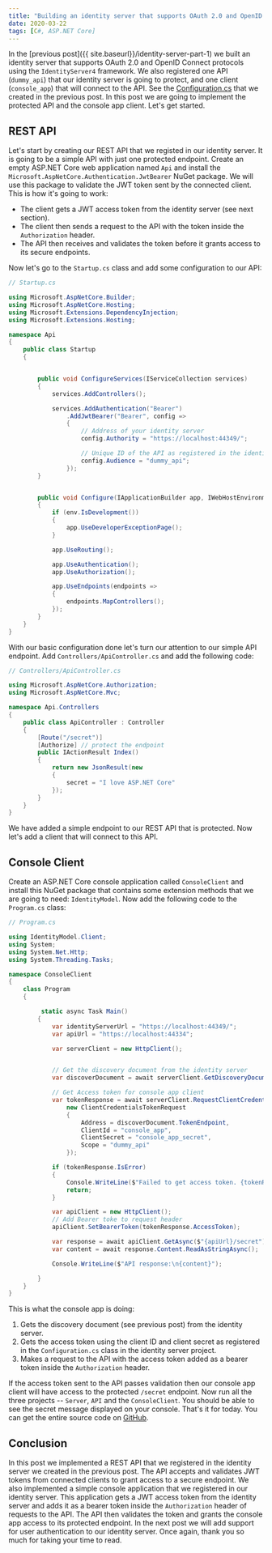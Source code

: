 ```yaml
---
title: "Building an identity server that supports OAuth 2.0 and OpenID Connect with ASP.NET Core and IdentityServer4- Part 2"
date: 2020-03-22
tags: [C#, ASP.NET Core]
---
```


In the [previous post]({{ site.baseurl}}/identity-server-part-1) we built an identity server that supports OAuth 2.0 and OpenID Connect protocols using the `IdentityServer4` framework. We also registered one API (`dummy_api`) that our identity server is going to protect, and one client (`console_app`) that will connect to the API. See the [Configuration.cs](https://github.com/vince-nyanga/IdentityServerTutorial/blob/master/Server/Configuration.cs) that we created in the previous post. In this post we are going to implement the protected API and the console app client. Let's get started.

## REST API

Let's start by creating our REST API that we registed in our identity server. It is going to be a simple API with just one protected endpoint. Create an empty ASP.NET Core web application named `Api` and install the `Microsoft.AspNetCore.Authentication.JwtBearer` NuGet package. We will use this package to validate the JWT token sent by the connected client. This is how it's going to work:

- The client gets a JWT access token from the identity server (see next section).
- The client then sends a request to the API with the token inside the `Authorization` header.
- The API then receives and validates the token before it grants access to its secure endpoints.

Now let's go to the `Startup.cs` class and add some configuration to our API:

```csharp
// Startup.cs

using Microsoft.AspNetCore.Builder;
using Microsoft.AspNetCore.Hosting;
using Microsoft.Extensions.DependencyInjection;
using Microsoft.Extensions.Hosting;

namespace Api
{
    public class Startup
    {


        public void ConfigureServices(IServiceCollection services)
        {
            services.AddControllers();

            services.AddAuthentication("Bearer")
                .AddJwtBearer("Bearer", config =>
                {
                    // Address of your identity server
                    config.Authority = "https://localhost:44349/";

                    // Unique ID of the API as registered in the identity server
                    config.Audience = "dummy_api";
                });
        }


        public void Configure(IApplicationBuilder app, IWebHostEnvironment env)
        {
            if (env.IsDevelopment())
            {
                app.UseDeveloperExceptionPage();
            }

            app.UseRouting();

            app.UseAuthentication();
            app.UseAuthorization();

            app.UseEndpoints(endpoints =>
            {
                endpoints.MapControllers();
            });
        }
    }
}

```

With our basic configuration done let's turn our attention to our simple API endpoint. Add `Controllers/ApiController.cs` and add the following code:

```csharp
// Controllers/ApiController.cs

using Microsoft.AspNetCore.Authorization;
using Microsoft.AspNetCore.Mvc;

namespace Api.Controllers
{
    public class ApiController : Controller
    {
        [Route("/secret")]
        [Authorize] // protect the endpoint
        public IActionResult Index()
        {
            return new JsonResult(new
            {
                secret = "I love ASP.NET Core"
            });
        }
    }
}

```

We have added a simple endpoint to our REST API that is protected. Now let's add a client that will connect to this API.

## Console Client

Create an ASP.NET Core console application called `ConsoleClient` and install this NuGet package that contains some extension methods that we are going to need: `IdentityModel`. Now add the following code to the `Program.cs` class:

```csharp
// Program.cs

using IdentityModel.Client;
using System;
using System.Net.Http;
using System.Threading.Tasks;

namespace ConsoleClient
{
    class Program
    {

         static async Task Main()
        {
            var identityServerUrl = "https://localhost:44349/";
            var apiUrl = "https://localhost:44334";

            var serverClient = new HttpClient();


            // Get the discovery document from the identity server
            var discoverDocument = await serverClient.GetDiscoveryDocumentAsync(identityServerUrl);

            // Get Access token for console app client
            var tokenResponse = await serverClient.RequestClientCredentialsTokenAsync(
                new ClientCredentialsTokenRequest
                {
                    Address = discoverDocument.TokenEndpoint,
                    ClientId = "console_app",
                    ClientSecret = "console_app_secret",
                    Scope = "dummy_api"
                });

            if (tokenResponse.IsError)
            {
                Console.WriteLine($"Failed to get access token. {tokenResponse.Error}");
                return;
            }

            var apiClient = new HttpClient();
            // Add Bearer toke to request header
            apiClient.SetBearerToken(tokenResponse.AccessToken);

            var response = await apiClient.GetAsync($"{apiUrl}/secret");
            var content = await response.Content.ReadAsStringAsync();

            Console.WriteLine($"API response:\n{content}");

        }
    }
}

```

This is what the console app is doing:

1. Gets the discovery document (see previous post) from the identity server.
2. Gets the access token using the client ID and client secret as registered in the `Configuration.cs` class in the identity server project.
3. Makes a request to the API with the access token added as a bearer token inside the `Authorization` header.

If the access token sent to the API passes validation then our console app client will have access to the protected `/secret` endpoint. Now run all the three projects -- `Server`, `API` and the `ConsoleClient`. You should be able to see the secret message displayed on your console. That's it for today. You can get the entire source code on [GitHub](https://github.com/vince-nyanga/IdentityServerTutorial).

## Conclusion

In this post we implemented a REST API that we registered in the identity server we created in the previous post. The API accepts and validates JWT tokens from connected clients to grant access to a secure endpoint. We also implemented a simple console application that we registered in our identity server. This application gets a JWT access token from the identity server and adds it as a bearer token inside the `Authorization` header of requests to the API. The API then validates the token and grants the console app access to its protected endpoint. In the next post we will add support for user authentication to our identity server. Once again, thank you so much for taking your time to read.
